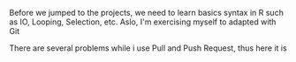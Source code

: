 Before we jumped to the projects, we need to learn basics syntax in R such as IO, Looping, Selection, etc. Aslo, I'm exercising myself to adapted with Git

There are several problems while i use Pull and Push Request, thus here it is